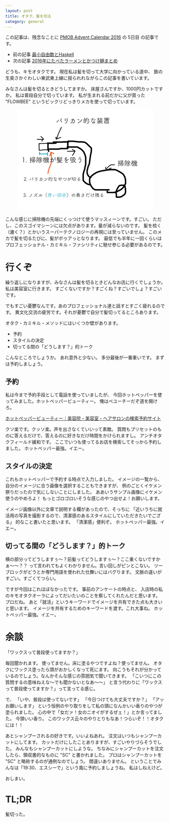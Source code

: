 ```yaml
---
layout: post
title: オタク、髪を切る
category: general
---
```

この記事は、残念なことに
[PMOB Advent Calendar 2016](http://www.adventar.org/calendars/1832)
の 5日目 の記事です。

- 前の記事 [最小自由数とHaskell](http://zodi-g12.hatenablog.com/entry/2016/12/04/040040)
- 次の記事 [2016年にたべたラーメンとかつけ麺まとめ](http://menonomo.hateblo.jp/entry/2016/12/06/040834)


どうも、キモオタクです。
現在私は髪を切って大学に向かっている道中、
鉄の生臭さかぐわしい東武東上線に揺られれながらこの記事を書いています。

みなさんは髪を切るときどうしてますか。
床屋さんですか、1000円カットですか。
私は普段自分で切っています。
私が生まれる前だかに父が買った "FLOWBEE"
というビックリどっきりメカを使って切っています。

<figure>
<img src="/assets/images/2016-12-05-cut-the-fuck/flowbee.png">
</figure>

こんな感じに掃除機の先端にくっつけて使うマッスィーンです。すごい。
ただし、このスゴイマシーンには欠点があります。量が減らないのです。
髪を梳く（漉く？）とかいうスーパーテクノロジーの再現には至っていません。
このメカで髪を切るたびに、髪がボゥアっとなります。
最低でも半年に一回くらいはプロフェッショナル・カミキル・ファシリティに馳せ参じる必要があるのです。


# 行くぞ
繰り返しになりますが、みなさんは髪を切るときどんなお店に行くでしょうか。
私は美容室に行きます。
すごくないですか？すごくね？すごいでしょ？すごいです。

でもすごい憂鬱なんです。あのプロフェッショナル達と話すとすごく疲れるのです。
異文化交流の疲労です。それが憂鬱で自分で髪切ってるところあります。

オタク・カミキル・メソッドにはいくつか壁があります。

- 予約
- スタイルの決定
- 切ってる間の「どうします？」的トーク

こんなところでしょうか。
あれ意外と少ない。
多分最後が一番重いです。
まずは予約しましょう。

## 予約
私は今まで予約手段として電話を使っていましたが、
今回ホットペッパーを使ってみました。ホットペッパービューティー。
俺はベユーチーだぞ道を開けろ。

[ホットペッパービューティー｜美容院・美容室・ヘアサロンの検索予約サイト](https://beauty.hotpepper.jp/)

クソ楽です。クッソ楽。声を出さなくていいって素敵。
質問もプリセットのものに答えるだけで、答えるのに好きなだけ時間をかけられますし。
アンチオタクフィールド緩和です。
ここでいつも使ってるお店を検索してそっから予約しました。
ホットペッパー最強。イエー。

## スタイルの決定
これもホットペッパーで予約する時点で入力しました。
イメージの一覧から、自分のイメージに合う画像を選択することもできますが、
例のごとくイケメン祭りだったので気にしないことにしました。
ああいうサンプル画像にイケメン使うのやめろよ！
もっとゴロゴロいそうな感じのやつ出せよ！お願いします。

イメージ画像以外に文章で説明する欄があったので、そっちに
「近いうちに就活用の写真を撮影するので、清潔感のあるスタイルにしていただきたいでござる」
的なこと書いたと思います。
「清潔感」便利ぞ。
ホットペッパー最強。イエー。

## 切ってる間の「どうします？」的トーク
横の部分ってどうしますぅ〜？前髪ってどうしますぅ〜？ここ重くないですかぁ〜〜？？
って言われてもよくわかりません。言い回しがピンとこない。
ツーブロックがどうとか専門用語を使われた仕舞いにはバグります。
文脈の違いがすごい。すごくてつらい。

ですが今回はこれほぼなかったです。
事前のアンケートの時点と、
入店時の私のキモオタクオーラによってだいたいのことを察してくれたんだと思います。
プロだね。
あと「就活」というキーワードでイメージを共有できた点も大きいと思います。
イメージを共有するためのキーワードを渡す。これ大事ね。
ホットペッパー最強。イエー。


# 余談
「ワックスって普段使ってますか？」

毎回聞かれます。
使ってません。床に塗るやつですよね？使ってません。
オタクにワックス塗ったら頭がおかしくなって死にます。
向こうもそれが分かっているのでしょう。なんかそんな感じの雰囲気で聞いてきます。
「こいつにこの質問するの意味ねえな〜でも聞かないとなあ〜〜」
と言う代わりに「ワックスって普段使ってますか？」って言ってる感じ。

で、
「いや、普段は使ってないです」
「今日つけても大丈夫ですか？」
「アッお願いします」
という恒例のやり取りをして私の頭になんかいい香りのやつが塗られました。
心の中で「女だァ！女のニオイがするぜェ！」とか言ってました。
今頭いい香り。
このワックス云々のやりとりもなあ！つらいぞ！！オタクには！！

あとシャンプーされるの好きです。いいよねあれ。
注文はいつもシャンプーカットにしてます。
カットだけにしたことありますが、すごいやりづらそうでした。
みんなもシャンプーカットにしような。
ちなみにシャンプーカットを注文したら、領収書的なものに "SC" と書かれました。
プロはシャンプーカットを "SC" と略称するのが通例なのでしょう。
間違いありません。
ということでみんなは「19:30、エスシーで」という風に予約しましょうね。
私はしねえけど。

おしまい。


# TL;DR
髪切った。
